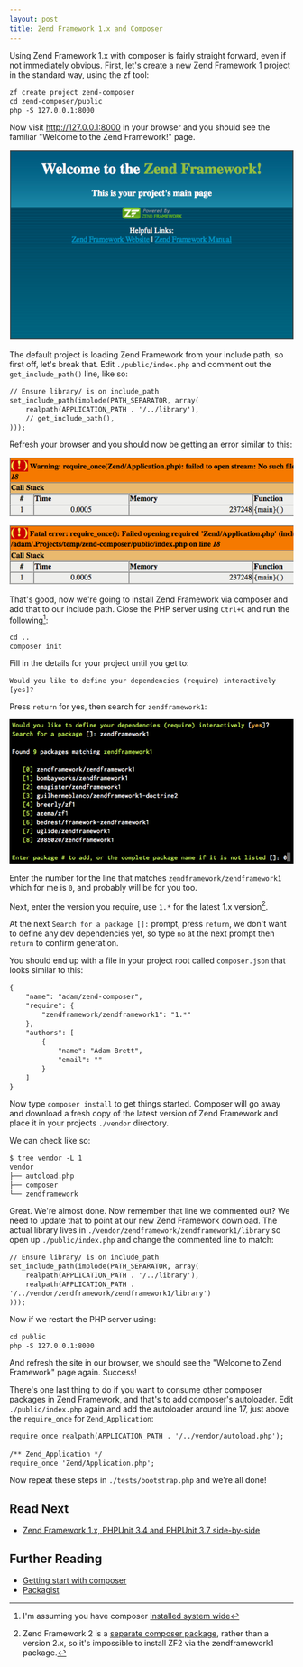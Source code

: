 ```yaml
---
layout: post
title: Zend Framework 1.x and Composer
---
```


Using Zend Framework 1.x with composer is fairly straight forward, even if not immediately obvious.  First, let's create a new Zend Framework 1 project in the standard way, using the zf tool:

    zf create project zend-composer
    cd zend-composer/public
    php -S 127.0.0.1:8000

Now visit http://127.0.0.1:8000 in your browser and you should see the familiar "Welcome to the Zend Framework!" page.

![Welcome to Zend Framework](/img/posts/welcome-to-zend-framework.png)

The default project is loading Zend Framework from your include path, so first off, let's break that.  Edit `./public/index.php` and comment out the `get_include_path()` line, like so:

    // Ensure library/ is on include_path
    set_include_path(implode(PATH_SEPARATOR, array(
        realpath(APPLICATION_PATH . '/../library'),
        // get_include_path(),
    )));

Refresh your browser and you should now be getting an error similar to this:

![Zend missing include path](/img/posts/zend-include-path.png)

That's good, now we're going to install Zend Framework via composer and add that to our include path.  Close the PHP server using `Ctrl+C` and run the following[^1]:

    cd ..
    composer init

Fill in the details for your project until you get to:

    Would you like to define your dependencies (require) interactively [yes]?

Press `return` for yes, then search for `zendframework1`:

![Search for dependencies](/img/posts/search-dependencies.png)

Enter the number for the line that matches `zendframework/zendframework1` which for me is `0`, and probably will be for you too.

Next, enter the version you require, use `1.*` for the latest 1.x version[^2].

At the next `Search for a package []:` prompt, press `return`, we don't want to define any dev dependencies yet, so type `no` at the next prompt then `return` to confirm generation.

You should end up with a file in your project root called `composer.json` that looks similar to this:

    {
        "name": "adam/zend-composer",
        "require": {
            "zendframework/zendframework1": "1.*"
        },
        "authors": [
            {
                "name": "Adam Brett",
                "email": ""
            }
        ]
    }

Now type `composer install` to get things started.  Composer will go away and download a fresh copy of the latest version of Zend Framework and place it in your projects `./vendor` directory.

We can check like so:

    $ tree vendor -L 1
    vendor
    ├── autoload.php
    ├── composer
    └── zendframework

Great.  We're almost done.  Now remember that line we commented out?  We need to update that to point at our new Zend Framework download.  The actual library lives in `./vendor/zendframework/zendframework1/library` so open up `./public/index.php` and change the commented line to match:

    // Ensure library/ is on include_path
    set_include_path(implode(PATH_SEPARATOR, array(
        realpath(APPLICATION_PATH . '/../library'),
        realpath(APPLICATION_PATH . '/../vendor/zendframework/zendframework1/library')
    )));

Now if we restart the PHP server using:

    cd public
    php -S 127.0.0.1:8000

And refresh the site in our browser, we should see the "Welcome to Zend Framework" page again.  Success!

There's one last thing to do if you want to consume other composer packages in Zend Framework, and that's to add composer's autoloader.  Edit `./public/index.php` again and add the autoloader around line 17, just above the `require_once` for `Zend_Application`:

    require_once realpath(APPLICATION_PATH . '/../vendor/autoload.php');

    /** Zend_Application */
    require_once 'Zend/Application.php';

Now repeat these steps in `./tests/bootstrap.php` and we're all done!

## Read Next

* [Zend Framework 1.x, PHPUnit 3.4 and PHPUnit 3.7 side-by-side](/2013/05/30/zend-1.x-phpunit-3.4-and-3.7-composer.html)

## Further Reading

* [Getting start with composer](https://getcomposer.org/doc/00-intro.md)
* [Packagist](https://packagist.org/)

[^1]: I'm assuming you have composer [installed system wide](https://github.com/composer/composer#global-installation-of-composer-manual)
[^2]: Zend Framework 2 is a [separate composer package](https://packagist.org/packages/zendframework/zendframework), rather than a version 2.x, so it's impossible to install ZF2 via the zendframework1 package.
